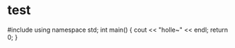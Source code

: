 # test
#include <iostream>
using namespace std;
int main()
{
    cout  << "holle~" << endl;
    return 0;
}
